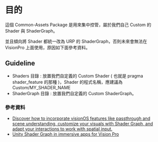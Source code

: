 ﻿# 目的

這個 Common-Assets Package 是用來集中控管，屬於我們自己 Custom 的 Shader 與 ShaderGraph。

並且傾向將 Shader 都統一改為 URP 的 ShaderGraph，否則未來會無法在 VisionPro 上面使用，原因如下面參考資料。

## Guideline

- Shaders 目錄 : 放置我們自定義的 Custom Shader ( 也就是 pragma shader_feature 的那種 )，Shader 的程式名稱，應建議為 Custom/MY_SHADER_NAME
- ShaderGraph 目錄 : 放置我們自定義的 Custom ShaderGraph。

### 參考資料

- [Discover how to incorporate visionOS features like passthrough and scene understanding, customize your visuals with Shader Graph, and adapt your interactions to work with spatial input.](https://developer.apple.com/videos/play/wwdc2023/10088/)
- [Unity Shader Graph in immersive apps for Vision Pro](https://developer.apple.com/forums/thread/731443)
